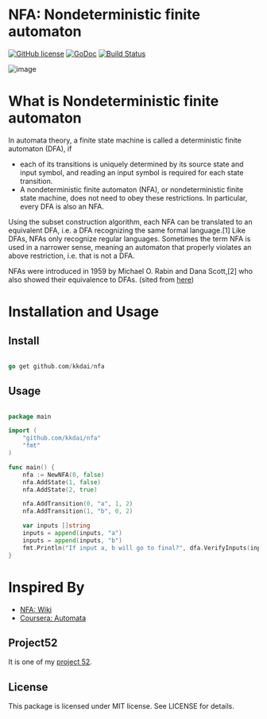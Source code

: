 NFA: Nondeterministic finite automaton
==============

[![GitHub license](https://img.shields.io/badge/license-MIT-blue.svg)](https://raw.githubusercontent.com/kkdai/dfa/master/LICENSE)  [![GoDoc](https://godoc.org/github.com/kkdai/nfa?status.svg)](https://godoc.org/github.com/kkdai/nfa)  [![Build Status](https://travis-ci.org/kkdai/nfa.svg?branch=master)](https://travis-ci.org/kkdai/nfa)


![image](https://upload.wikimedia.org/wikipedia/commons/thumb/f/f9/NFASimpleExample.svg/423px-NFASimpleExample.svg.png)

What is Nondeterministic finite automaton
=============
In automata theory, a finite state machine is called a deterministic finite automaton (DFA), if

- each of its transitions is uniquely determined by its source state and input symbol, and
reading an input symbol is required for each state transition.
- A nondeterministic finite automaton (NFA), or nondeterministic finite state machine, does not need to obey these restrictions. In particular, every DFA is also an NFA.

Using the subset construction algorithm, each NFA can be translated to an equivalent DFA, i.e. a DFA recognizing the same formal language.[1] Like DFAs, NFAs only recognize regular languages. Sometimes the term NFA is used in a narrower sense, meaning an automaton that properly violates an above restriction, i.e. that is not a DFA.

NFAs were introduced in 1959 by Michael O. Rabin and Dana Scott,[2] who also showed their equivalence to DFAs.  (sited from [here](https://en.wikipedia.org/wiki/Nondeterministic_finite_automaton))




Installation and Usage
=============


Install
---------------

```go

go get github.com/kkdai/nfa

```

Usage
---------------

```go

package main

import (
    "github.com/kkdai/nfa"
    "fmt"
)

func main() {
	nfa := NewNFA(0, false)
	nfa.AddState(1, false)
	nfa.AddState(2, true)

	nfa.AddTransition(0, "a", 1, 2)
	nfa.AddTransition(1, "b", 0, 2)

	var inputs []string
	inputs = append(inputs, "a")
	inputs = append(inputs, "b")
	fmt.Println("If input a, b will go to final?", dfa.VerifyInputs(inputs) )
}

```

Inspired By
=============

- [NFA: Wiki](https://en.wikipedia.org/wiki/Nondeterministic_finite_automaton)
- [Coursera: Automata](https://class.coursera.org/automata-004/)

Project52
---------------

It is one of my [project 52](https://github.com/kkdai/project52).


License
---------------

This package is licensed under MIT license. See LICENSE for details.
